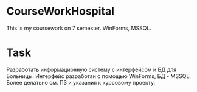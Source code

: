 # CourseWorkHospital
This is my coursework on 7 semester. WinForms, MSSQL.
# Task
Разработать информационную систему с интерфейсом и БД для Больницы. Интерфейс разработан с помощью WinForms, БД - MSSQL. Более делатьно см. ПЗ и указания к курсовому проекту.

